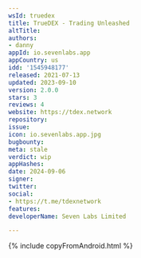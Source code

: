 ```yaml
---
wsId: truedex
title: TrueDEX - Trading Unleashed
altTitle: 
authors:
- danny
appId: io.sevenlabs.app
appCountry: us
idd: '1545948177'
released: 2021-07-13
updated: 2023-09-10
version: 2.0.0
stars: 3
reviews: 4
website: https://tdex.network
repository: 
issue: 
icon: io.sevenlabs.app.jpg
bugbounty: 
meta: stale
verdict: wip
appHashes: 
date: 2024-09-06
signer: 
twitter: 
social:
- https://t.me/tdexnetwork
features: 
developerName: Seven Labs Limited

---
```


{% include copyFromAndroid.html %}
